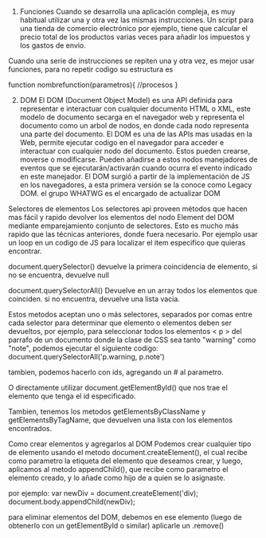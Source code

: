 1. Funciones
Cuando se desarrolla una aplicación compleja, es muy habitual utilizar una y otra vez las mismas instrucciones. Un script para una tienda de comercio electrónico por ejemplo, tiene que calcular el precio total de los productos varias veces para añadir los impuestos y los gastos de envio.

Cuando una serie de instrucciones se repiten una y otra vez, es mejor usar funciones, para no repetir codigo
su estructura es

function nombrefunction(parametros){
    //procesos
}


2. DOM
El DOM (Document Object Model) es una API definida para representar e interactuar con cualquier documento HTML o XML, este modelo de documento secarga en el navegador web y representa el documento como un arbol de nodos, en donde cada nodo representa una parte del documento.
El DOM es una de las APIs mas usadas en la Web, permite ejecutar codigo en el navegador para acceder e interactuar con cualquier nodo del documento. Estos pueden crearse, moverse o modificarse. Pueden añadirse a estos nodos manejadores de eventos que se ejecutarán/activarán cuando ocurra el evento indicado en este manejador.
El DOM surgió a partir de la implementación de JS en los navegadores, a esta primera versión se la conoce como Legacy DOM.
el grupo WHATWG es el encargado de actualizar DOM

Selectores de elementos
Los selectores api proveen métodos que hacen mas fácil y rapido devolver los elementos del nodo Element del DOM mediante emparejamiento conjunto de selectores. Esto es mucho más rapido que las técnicas anteriores, donde fuera necesario. Por ejemplo usar un loop en un codigo de JS para localizar el item especifico que quieras encontrar.

document.querySelector()
devuelve la primera coincidencia de elemento, si no se encuentra, devuelve null

document.querySelectorAll()
Devuelve en un array todos los elementos que coinciden. si no encuentra, devuelve una lista vacia.

Estos metodos aceptan uno o más selectores, separados por comas entre cada selector para determinar que elemento o elementos deben ser devueltos, por ejemplo, para seleccionar todos los elementos < p > del parrafo de un documento donde la clase de CSS sea tanto "warning" como "note", podemos ejecutar el siguiente codigo:
document.querySelectorAll('p.warning, p.note')

tambien, podemos hacerlo con ids, agregando un # al parametro.

O directamente utilizar
document.getElementById()
que nos trae el elemento que tenga el id especificado.

Tambien, tenemos los metodos getElementsByClassName y getElementsByTagName, que devuelven una lista con los elementos encontrados.

Como crear elementos y agregarlos al DOM
Podemos crear cualquier tipo de elemento usando el metodo
document.createElement(), el cual recibe como parametro la etiqueta del elemento que deseamos crear, y luego, aplicamos al metodo appendChild(), que recibe como parametro el elemento creado, y lo añade como hijo de a quien se lo asignaste.

por ejemplo:
var newDiv = document.createElement('div);
document.body.appendChild(newDiv);

para eliminar elementos del DOM, debemos en ese elemento (luego de obtenerlo con un getElementById o similar) aplicarle un .remove()
